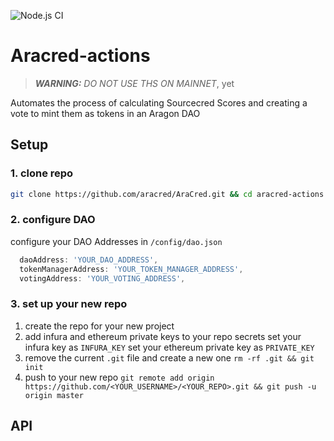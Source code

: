 ![Node.js CI](https://github.com/pythonpete32/aracred-actions/workflows/Node.js%20CI/badge.svg)

# Aracred-actions

> **_WARNING:_** _DO NOT USE THS ON MAINNET_, yet

Automates the process of calculating Sourcecred Scores and creating a vote to
mint them as tokens in an Aragon DAO

## Setup

### 1. clone repo

```sh
git clone https://github.com/aracred/AraCred.git && cd aracred-actions
```

### 2. configure DAO

configure your DAO Addresses in `/config/dao.json`

```js
  daoAddress: 'YOUR_DAO_ADDRESS',
  tokenManagerAddress: 'YOUR_TOKEN_MANAGER_ADDRESS',
  votingAddress: 'YOUR_VOTING_ADDRESS',
```

### 3. set up your new repo

1. create the repo for your new project
2. add infura and ethereum private keys to your repo secrets set your infura key
   as `INFURA_KEY` set your ethereum private key as `PRIVATE_KEY`
3. remove the current `.git` file and create a new one `rm -rf .git && git init`
4. push to your new repo
   `git remote add origin https://github.com/<YOUR_USERNAME>/<YOUR_REPO>.git && git push -u origin master`

## API
